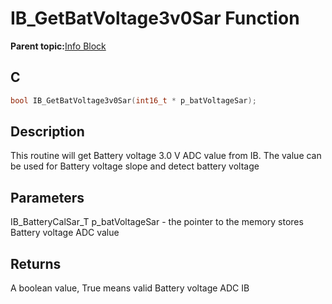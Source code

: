 # IB\_GetBatVoltage3v0Sar Function

**Parent topic:**[Info Block](GUID-96F08F37-E558-49D3-9B97-9A086896263A.md)

## C

```c
bool IB_GetBatVoltage3v0Sar(int16_t * p_batVoltageSar);
```

## Description

This routine will get Battery voltage 3.0 V ADC value from IB. The value can be used for Battery voltage slope and detect battery voltage

## Parameters

IB\_BatteryCalSar\_T p\_batVoltageSar - the pointer to the memory stores Battery voltage ADC value

## Returns

A boolean value, True means valid Battery voltage ADC IB

